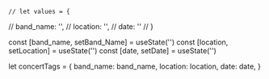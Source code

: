     // let values = {
//     band_name: '',
//     location: '',
//     date: ''
// }  

const [band_name, setBand_Name] = useState('')
const [location, setLocation] = useState('')
const [date, setDate] = useState('')

let concertTags = {
    band_name: band_name,
    location: location,
    date: date,
}